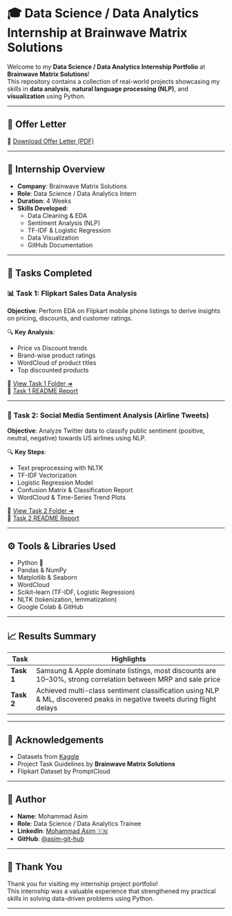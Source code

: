# 🎓 Data Science / Data Analytics Internship at Brainwave Matrix Solutions

Welcome to my **Data Science / Data Analytics Internship Portfolio** at **Brainwave Matrix Solutions**!  
This repository contains a collection of real-world projects showcasing my skills in **data analysis**, **natural language processing (NLP)**, and **visualization** using Python.

---

## 📄 Offer Letter

📌 [Download Offer Letter (PDF)](https://github.com/asim-git-hub/Brainwave-Matrix-Solutions/blob/main/Offer%20Letter.pdf)

---

## 🧠 Internship Overview

- **Company**: Brainwave Matrix Solutions  
- **Role**: Data Science / Data Analytics Intern  
- **Duration**: 4 Weeks  
- **Skills Developed**:
  - Data Cleaning & EDA
  - Sentiment Analysis (NLP)
  - TF-IDF & Logistic Regression
  - Data Visualization
  - GitHub Documentation

---

## 📁 Tasks Completed

### 📊 Task 1: Flipkart Sales Data Analysis

**Objective**: Perform EDA on Flipkart mobile phone listings to derive insights on pricing, discounts, and customer ratings.

🔍 **Key Analysis**:
- Price vs Discount trends  
- Brand-wise product ratings  
- WordCloud of product titles  
- Top discounted products  

📂 [View Task 1 Folder ➜](https://github.com/asim-git-hub/Brainwave-Matrix-Solutions/tree/main/Task%201)  
📄 [Task 1 README Report](https://github.com/asim-git-hub/Brainwave-Matrix-Solutions/blob/main/Task%201/Report.md)

---

### 💬 Task 2: Social Media Sentiment Analysis (Airline Tweets)

**Objective**: Analyze Twitter data to classify public sentiment (positive, neutral, negative) towards US airlines using NLP.

🔍 **Key Steps**:
- Text preprocessing with NLTK  
- TF-IDF Vectorization  
- Logistic Regression Model  
- Confusion Matrix & Classification Report  
- WordCloud & Time-Series Trend Plots  

📂 [View Task 2 Folder ➜](./Task-2-Sentiment-Analysis-Airlines)  
📄 [Task 2 README Report](./Task-2-Sentiment-Analysis-Airlines/README.md)

---

## ⚙️ Tools & Libraries Used

- Python 🐍
- Pandas & NumPy
- Matplotlib & Seaborn
- WordCloud
- Scikit-learn (TF-IDF, Logistic Regression)
- NLTK (tokenization, lemmatization)
- Google Colab & GitHub

---

## 📈 Results Summary

| Task | Highlights |
|------|------------|
| **Task 1** | Samsung & Apple dominate listings, most discounts are 10–30%, strong correlation between MRP and sale price |
| **Task 2** | Achieved multi-class sentiment classification using NLP & ML, discovered peaks in negative tweets during flight delays |

---

## 📌 Acknowledgements

- Datasets from [Kaggle](https://www.kaggle.com/)  
- Project Task Guidelines by **Brainwave Matrix Solutions**  
- Flipkart Dataset by PromptCloud

---

## 👤 Author

- **Name**: Mohammad Asim  
- **Role**: Data Science / Data Analytics Trainee  
- **LinkedIn**: [Mohammad Asim 🇮🇳](https://www.linkedin.com/in/mohammad-asim-%F0%9F%87%AE%F0%9F%87%B3-85b037b5/)  
- **GitHub**: [@asim-git-hub](https://github.com/asim-git-hub)

---

## 🙌 Thank You

Thank you for visiting my internship project portfolio!  
This internship was a valuable experience that strengthened my practical skills in solving data-driven problems using Python.

---

